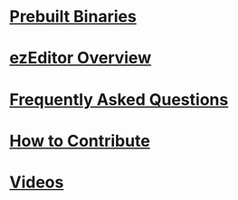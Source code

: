 # [Prebuilt Binaries](binaries.md)
# [ezEditor Overview](editor-overview.md)
# [Frequently Asked Questions](faq.md)
# [How to Contribute](how-to-contribute.md)
# [Videos](videos.md)
